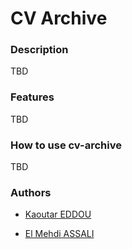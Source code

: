 # CV Archive

### Description

TBD

### Features

TBD

### How to use cv-archive

TBD

### Authors

- [Kaoutar EDDOU](https://www.linkedin.com/in/edkaoutar/)

- [El Mehdi ASSALI](https://www.linkedin.com/in/assalielmehdi/)